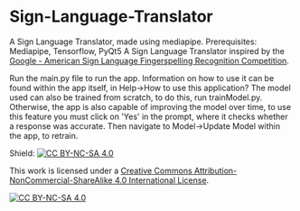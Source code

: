 # Sign-Language-Translator
A Sign Language Translator, made using mediapipe.
Prerequisites: Mediapipe, Tensorflow, PyQt5
A Sign Language Translator inspired by the [Google - American Sign Language Fingerspelling Recognition Competition](https://www.kaggle.com/competitions/asl-fingerspelling).

Run the main.py file to run the app. Information on how to use it can be found within the app itself, in Help->How to use this application? 
The model used can also be trained from scratch, to do this, run trainModel.py. Otherwise, the app is also capable of improving the model over time, to use this feature
you must click on 'Yes' in the prompt, where it checks whether a response was accurate. Then navigate to Model->Update Model within the app, to retrain.

Shield: [![CC BY-NC-SA 4.0][cc-by-nc-sa-shield]][cc-by-nc-sa]

This work is licensed under a
[Creative Commons Attribution-NonCommercial-ShareAlike 4.0 International License][cc-by-nc-sa].

[![CC BY-NC-SA 4.0][cc-by-nc-sa-image]][cc-by-nc-sa]

[cc-by-nc-sa]: http://creativecommons.org/licenses/by-nc-sa/4.0/
[cc-by-nc-sa-image]: https://licensebuttons.net/l/by-nc-sa/4.0/88x31.png
[cc-by-nc-sa-shield]: https://img.shields.io/badge/License-CC%20BY--NC--SA%204.0-lightgrey.svg
